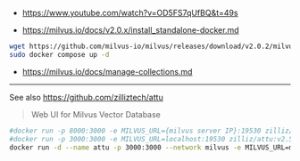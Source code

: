 * https://www.youtube.com/watch?v=OD5FS7qUfBQ&t=49s

* https://milvus.io/docs/v2.0.x/install_standalone-docker.md


```sh
wget https://github.com/milvus-io/milvus/releases/download/v2.0.2/milvus-standalone-docker-compose.yml -O docker-compose.yml
sudo docker compose up -d
```


* https://milvus.io/docs/manage-collections.md

---


See also https://github.com/zilliztech/attu

> Web UI for Milvus Vector Database

```sh
#docker run -p 8000:3000 -e MILVUS_URL={milvus server IP}:19530 zilliz/attu:v2.5
#docker run -p 3000:3000 -e MILVUS_URL=localhost:19530 zilliz/attu:v2.5
docker run -d --name attu -p 3000:3000 --network milvus -e MILVUS_URL=milvus-standalone:19530 zilliz/attu:v2.5
```